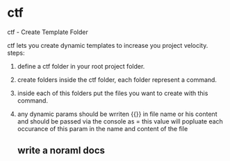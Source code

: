 # ctf
ctf - Create Template Folder

ctf lets you create dynamic templates to increase you project velocity. 
steps: 
1. define a ctf folder in your root project folder.
2. create folders inside the ctf folder, each folder represent a command.
3. inside each of this folders put the files you want to create with this command.
4. any dynamic params should be wrriten {{<dynamicParam>}} in file name or his 
    content and should be passed via the console as <dynamicParam>=<someValue> this value will popluate each occurance of this param in the name and content of the file
    
    
    ## write a noraml docs
